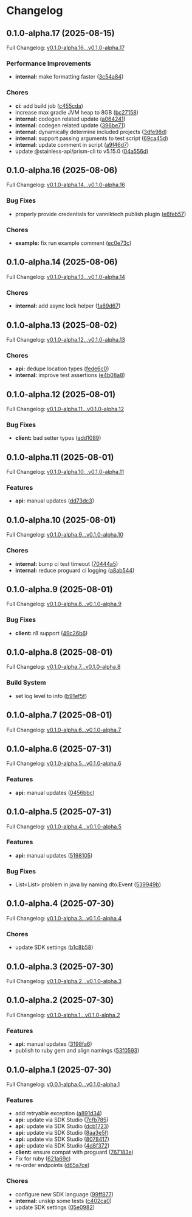 # Changelog

## 0.1.0-alpha.17 (2025-08-15)

Full Changelog: [v0.1.0-alpha.16...v0.1.0-alpha.17](https://github.com/nextbillion-ai/nextbillion-sdk-java/compare/v0.1.0-alpha.16...v0.1.0-alpha.17)

### Performance Improvements

* **internal:** make formatting faster ([3c54a84](https://github.com/nextbillion-ai/nextbillion-sdk-java/commit/3c54a84de7039f0f47a416d82f1bc25ff363af75))


### Chores

* **ci:** add build job ([c455cda](https://github.com/nextbillion-ai/nextbillion-sdk-java/commit/c455cda73812cc44839473e18a7cd3de27dff290))
* increase max gradle JVM heap to 8GB ([bc27158](https://github.com/nextbillion-ai/nextbillion-sdk-java/commit/bc271583c24501618e3c1a11a6a3bd41bb2df6af))
* **internal:** codegen related update ([a064241](https://github.com/nextbillion-ai/nextbillion-sdk-java/commit/a0642410ada67866b79a8c4feaf4f8011824ccfa))
* **internal:** codegen related update ([396be71](https://github.com/nextbillion-ai/nextbillion-sdk-java/commit/396be7190331ca72e91c5bf6eef3e864f016a54c))
* **internal:** dynamically determine included projects ([3dfe98d](https://github.com/nextbillion-ai/nextbillion-sdk-java/commit/3dfe98db9ca21896ed6b60feed8239443891a668))
* **internal:** support passing arguments to test script ([69ca45d](https://github.com/nextbillion-ai/nextbillion-sdk-java/commit/69ca45d7205b2a1c70056ed345cd1cc52a356228))
* **internal:** update comment in script ([a9f46d7](https://github.com/nextbillion-ai/nextbillion-sdk-java/commit/a9f46d793380e2de56f9efa6b14c1d09925ea2ab))
* update @stainless-api/prism-cli to v5.15.0 ([04a556d](https://github.com/nextbillion-ai/nextbillion-sdk-java/commit/04a556df867a4c5123edd2c7c214de8cfc783ef0))

## 0.1.0-alpha.16 (2025-08-06)

Full Changelog: [v0.1.0-alpha.14...v0.1.0-alpha.16](https://github.com/nextbillion-ai/nextbillion-sdk-java/compare/v0.1.0-alpha.14...v0.1.0-alpha.16)

### Bug Fixes

* properly provide credentials for vanniktech publish plugin ([e6feb57](https://github.com/nextbillion-ai/nextbillion-sdk-java/commit/e6feb57351731af5bf44d2da526831342bc0a32c))


### Chores

* **example:** fix run example comment ([ec0e73c](https://github.com/nextbillion-ai/nextbillion-sdk-java/commit/ec0e73cffa96ddb2439bb5ae719ccd0531790993))

## 0.1.0-alpha.14 (2025-08-06)

Full Changelog: [v0.1.0-alpha.13...v0.1.0-alpha.14](https://github.com/nextbillion-ai/nextbillion-sdk-java/compare/v0.1.0-alpha.13...v0.1.0-alpha.14)

### Chores

* **internal:** add async lock helper ([1a69d67](https://github.com/nextbillion-ai/nextbillion-sdk-java/commit/1a69d673750210dce3cc5d1a14abd9853da52665))

## 0.1.0-alpha.13 (2025-08-02)

Full Changelog: [v0.1.0-alpha.12...v0.1.0-alpha.13](https://github.com/nextbillion-ai/nextbillion-sdk-java/compare/v0.1.0-alpha.12...v0.1.0-alpha.13)

### Chores

* **api:** dedupe location types ([fede6c0](https://github.com/nextbillion-ai/nextbillion-sdk-java/commit/fede6c0b7ed2558337b9834d6ea9dc422fd20da3))
* **internal:** improve test assertions ([e4b08a8](https://github.com/nextbillion-ai/nextbillion-sdk-java/commit/e4b08a827e8980a14fc828cf052b860b7f86b49a))

## 0.1.0-alpha.12 (2025-08-01)

Full Changelog: [v0.1.0-alpha.11...v0.1.0-alpha.12](https://github.com/nextbillion-ai/nextbillion-sdk-java/compare/v0.1.0-alpha.11...v0.1.0-alpha.12)

### Bug Fixes

* **client:** bad setter types ([add1089](https://github.com/nextbillion-ai/nextbillion-sdk-java/commit/add1089da7e4ddb3c3b2a613805a5988bff5929e))

## 0.1.0-alpha.11 (2025-08-01)

Full Changelog: [v0.1.0-alpha.10...v0.1.0-alpha.11](https://github.com/nextbillion-ai/nextbillion-sdk-java/compare/v0.1.0-alpha.10...v0.1.0-alpha.11)

### Features

* **api:** manual updates ([dd73dc3](https://github.com/nextbillion-ai/nextbillion-sdk-java/commit/dd73dc34b868b48974d36d013efe96bc92dfa7e2))

## 0.1.0-alpha.10 (2025-08-01)

Full Changelog: [v0.1.0-alpha.9...v0.1.0-alpha.10](https://github.com/nextbillion-ai/nextbillion-sdk-java/compare/v0.1.0-alpha.9...v0.1.0-alpha.10)

### Chores

* **internal:** bump ci test timeout ([70444a5](https://github.com/nextbillion-ai/nextbillion-sdk-java/commit/70444a5153bc2bb20cc2ada008fda099dfd82aa7))
* **internal:** reduce proguard ci logging ([a8ab544](https://github.com/nextbillion-ai/nextbillion-sdk-java/commit/a8ab544c5811e3233625c5770ed95f2a69cf16d1))

## 0.1.0-alpha.9 (2025-08-01)

Full Changelog: [v0.1.0-alpha.8...v0.1.0-alpha.9](https://github.com/nextbillion-ai/nextbillion-sdk-java/compare/v0.1.0-alpha.8...v0.1.0-alpha.9)

### Bug Fixes

* **client:** r8 support ([49c26b6](https://github.com/nextbillion-ai/nextbillion-sdk-java/commit/49c26b6517d56c8a708f4b3613740949b7e74bd0))

## 0.1.0-alpha.8 (2025-08-01)

Full Changelog: [v0.1.0-alpha.7...v0.1.0-alpha.8](https://github.com/nextbillion-ai/nextbillion-sdk-java/compare/v0.1.0-alpha.7...v0.1.0-alpha.8)

### Build System

* set log level to info ([b91ef5f](https://github.com/nextbillion-ai/nextbillion-sdk-java/commit/b91ef5fb24b2398620f53a780f80595cab0adaa8))

## 0.1.0-alpha.7 (2025-08-01)

Full Changelog: [v0.1.0-alpha.6...v0.1.0-alpha.7](https://github.com/nextbillion-ai/nextbillion-sdk-java/compare/v0.1.0-alpha.6...v0.1.0-alpha.7)

## 0.1.0-alpha.6 (2025-07-31)

Full Changelog: [v0.1.0-alpha.5...v0.1.0-alpha.6](https://github.com/nextbillion-ai/nextbillion-sdk-java/compare/v0.1.0-alpha.5...v0.1.0-alpha.6)

### Features

* **api:** manual updates ([0456bbc](https://github.com/nextbillion-ai/nextbillion-sdk-java/commit/0456bbc55d7eb7b25b1669676fa57b85869017ab))

## 0.1.0-alpha.5 (2025-07-31)

Full Changelog: [v0.1.0-alpha.4...v0.1.0-alpha.5](https://github.com/nextbillion-ai/nextbillion-sdk-java/compare/v0.1.0-alpha.4...v0.1.0-alpha.5)

### Features

* **api:** manual updates ([5198105](https://github.com/nextbillion-ai/nextbillion-sdk-java/commit/5198105f41f7821a557cadb7b37377527d94b471))


### Bug Fixes

* List&lt;List&gt; problem in java by naming dto.Event ([539949b](https://github.com/nextbillion-ai/nextbillion-sdk-java/commit/539949bb8e37bdc9038628d21e7b1db141aa1c58))

## 0.1.0-alpha.4 (2025-07-30)

Full Changelog: [v0.1.0-alpha.3...v0.1.0-alpha.4](https://github.com/nextbillion-ai/nextbillion-sdk-java/compare/v0.1.0-alpha.3...v0.1.0-alpha.4)

### Chores

* update SDK settings ([b1c8b58](https://github.com/nextbillion-ai/nextbillion-sdk-java/commit/b1c8b58a2b2e380b252a96409ded5daf54646c98))

## 0.1.0-alpha.3 (2025-07-30)

Full Changelog: [v0.1.0-alpha.2...v0.1.0-alpha.3](https://github.com/nextbillion-ai/nextbillion-sdk-java/compare/v0.1.0-alpha.2...v0.1.0-alpha.3)

## 0.1.0-alpha.2 (2025-07-30)

Full Changelog: [v0.1.0-alpha.1...v0.1.0-alpha.2](https://github.com/nextbillion-ai/nextbillion-sdk-java/compare/v0.1.0-alpha.1...v0.1.0-alpha.2)

### Features

* **api:** manual updates ([3198fa6](https://github.com/nextbillion-ai/nextbillion-sdk-java/commit/3198fa61755001fbdb4f75ce0f71d7a54974772e))
* publish to ruby gem and align namings ([53f0593](https://github.com/nextbillion-ai/nextbillion-sdk-java/commit/53f05936ff4d12c89ab252c0787c4c443090a4e0))

## 0.1.0-alpha.1 (2025-07-30)

Full Changelog: [v0.0.1-alpha.0...v0.1.0-alpha.1](https://github.com/nextbillion-ai/nextbillion-sdk-java/compare/v0.0.1-alpha.0...v0.1.0-alpha.1)

### Features

* add retryable exception ([a891d34](https://github.com/nextbillion-ai/nextbillion-sdk-java/commit/a891d34e2507872b465937d74f61b8fe9d027984))
* **api:** update via SDK Studio ([7cfb785](https://github.com/nextbillion-ai/nextbillion-sdk-java/commit/7cfb785822e72336f1193be29aa7dd0b20786eb7))
* **api:** update via SDK Studio ([dcb1723](https://github.com/nextbillion-ai/nextbillion-sdk-java/commit/dcb1723f1ca7f2b847d0440441cacf2515354556))
* **api:** update via SDK Studio ([8aa3e5f](https://github.com/nextbillion-ai/nextbillion-sdk-java/commit/8aa3e5ff1121b44ae46364e3756448a4f22120d8))
* **api:** update via SDK Studio ([8078417](https://github.com/nextbillion-ai/nextbillion-sdk-java/commit/8078417372706ad5a519f41a9adf434f2814837e))
* **api:** update via SDK Studio ([4d8f372](https://github.com/nextbillion-ai/nextbillion-sdk-java/commit/4d8f37228d8f308cd50ccbc30d3b5802731f4b4a))
* **client:** ensure compat with proguard ([767183e](https://github.com/nextbillion-ai/nextbillion-sdk-java/commit/767183eb1f073c5f57bc9614b816392798301b71))
* Fix for ruby ([621a69c](https://github.com/nextbillion-ai/nextbillion-sdk-java/commit/621a69c41969671bddfffb2a257ce5501aff1bf5))
* re-order endpoints ([d65a7ce](https://github.com/nextbillion-ai/nextbillion-sdk-java/commit/d65a7ce4d2e4ca59b6a18d238edb266112149183))


### Chores

* configure new SDK language ([99ff877](https://github.com/nextbillion-ai/nextbillion-sdk-java/commit/99ff87740c47bd4abd2d751956f3a4c93cbea27a))
* **internal:** unskip some tests ([c402ca0](https://github.com/nextbillion-ai/nextbillion-sdk-java/commit/c402ca0d9e8a69b1584a0aa2838a8a006f35198d))
* update SDK settings ([05e0982](https://github.com/nextbillion-ai/nextbillion-sdk-java/commit/05e098200e1b59a294cb669591537b3a0d77c969))
